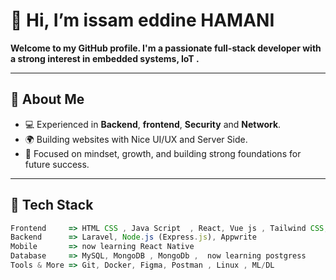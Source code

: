 

# 👋 Hi, I’m issam eddine HAMANI 


**Welcome to my GitHub profile. I'm a passionate full-stack developer with a strong interest in **embedded systems**, **IoT** .**

---

## 🧠 About Me

- 💻 Experienced in **Backend**, **frontend**, **Security** and **Network**.
- 🌍 Building websites with Nice UI/UX and Server Side.
- 🎯 Focused on mindset, growth, and building strong foundations for future success.

---

## 🚀 Tech Stack

```ts
Frontend     => HTML CSS , Java Script  , React, Vue js , Tailwind CSS, GSAP, i18next  
Backend      => Laravel, Node.js (Express.js), Appwrite  
Mobile       => now learning React Native   
Database     => MySQL, MongoDB , MongoDb ,  now learning postgress 
Tools & More => Git, Docker, Figma, Postman , Linux , ML/DL 

